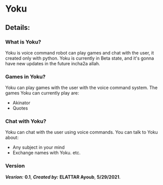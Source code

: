 # Yoku

## Details:

### What is Yoku?
Yoku is voice command robot can play games and chat with the user, it created only with python.
Yoku is currently in Beta state, and it's gonna have new updates in the future incha2a allah.

### Games in Yoku?
Yoku can play games with the user with the voice command system.
The games Yoku can currently play are:
- Akinator
- Quotes

### Chat with Yoku?
Yoku can chat with the user using voice commands.
You can talk to Yoku about:
- Any subject in your mind
- Exchange names with Yoku. etc.

### Version

***Vesrion:*** **0.1**,  ***Created by:*** **ELATTAR Ayoub**,  **5/29/2021**.
